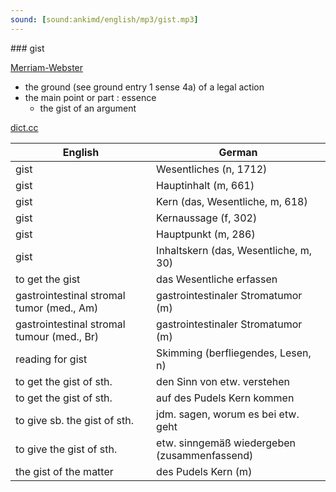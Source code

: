 ```yaml
---
sound: [sound:ankimd/english/mp3/gist.mp3]
---
```


\### gist

[Merriam-Webster](https://www.merriam-webster.com/dictionary/gist)

- the ground (see ground entry 1 sense 4a) of a legal action
- the main point or part : essence
    - the gist of an argument

[dict.cc](https://www.dict.cc/gist)

| English        | German       |
| -------------- | ------------ |
| gist | Wesentliches (n, 1712) |
| gist | Hauptinhalt (m, 661) |
| gist | Kern (das, Wesentliche, m, 618) |
| gist | Kernaussage (f, 302) |
| gist | Hauptpunkt (m, 286) |
| gist | Inhaltskern (das, Wesentliche, m, 30) |
| to get the gist | das Wesentliche erfassen |
| gastrointestinal stromal tumor <GIST> (med., Am) | gastrointestinaler Stromatumor <GIST> (m) |
| gastrointestinal stromal tumour <GIST> (med., Br) | gastrointestinaler Stromatumor <GIST> (m) |
| reading for gist | Skimming (berfliegendes, Lesen, n) |
| to get the gist of sth. | den Sinn von etw. verstehen |
| to get the gist of sth. | auf des Pudels Kern kommen |
| to give sb. the gist of sth. | jdm. sagen, worum es bei etw. geht |
| to give the gist of sth. | etw. sinngemäß wiedergeben (zusammenfassend) |
| the gist of the matter | des Pudels Kern (m) |
